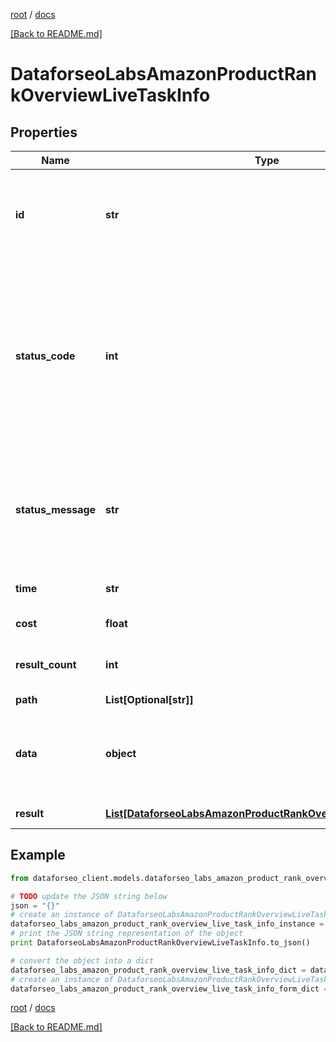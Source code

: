 [root](./../ "root") / [docs](./ "docs")

[[Back to README.md]](./../README.md "[Back to README.md]")

# DataforseoLabsAmazonProductRankOverviewLiveTaskInfo

## Properties

Name | Type | Description | Notes
------------ | ------------- | ------------- | -------------
**id** | **str** | task identifier unique task identifier in our system in the UUID format | [optional]
**status_code** | **int** | status code of the task generated by DataForSEO, can be within the following range: 10000-60000 you can find the full list of the response codes here | [optional]
**status_message** | **str** | informational message of the task you can find the full list of general informational messages here | [optional]
**time** | **str** | execution time, seconds | [optional]
**cost** | **float** | total tasks cost, USD | [optional]
**result_count** | **int** | number of elements in the result array | [optional]
**path** | **List[Optional[str]]** | URL path | [optional]
**data** | **object** | contains the same parameters that you specified in the POST request | [optional]
**result** | [**List[DataforseoLabsAmazonProductRankOverviewLiveResultInfo]**](DataforseoLabsAmazonProductRankOverviewLiveResultInfo.md) | array of results | [optional]

## Example

```python
from dataforseo_client.models.dataforseo_labs_amazon_product_rank_overview_live_task_info import DataforseoLabsAmazonProductRankOverviewLiveTaskInfo

# TODO update the JSON string below
json = "{}"
# create an instance of DataforseoLabsAmazonProductRankOverviewLiveTaskInfo from a JSON string
dataforseo_labs_amazon_product_rank_overview_live_task_info_instance = DataforseoLabsAmazonProductRankOverviewLiveTaskInfo.from_json(json)
# print the JSON string representation of the object
print DataforseoLabsAmazonProductRankOverviewLiveTaskInfo.to_json()

# convert the object into a dict
dataforseo_labs_amazon_product_rank_overview_live_task_info_dict = dataforseo_labs_amazon_product_rank_overview_live_task_info_instance.to_dict()
# create an instance of DataforseoLabsAmazonProductRankOverviewLiveTaskInfo from a dict
dataforseo_labs_amazon_product_rank_overview_live_task_info_form_dict = dataforseo_labs_amazon_product_rank_overview_live_task_info.from_dict(dataforseo_labs_amazon_product_rank_overview_live_task_info_dict)
```

  

[root](./../ "root") / [docs](./ "docs")

[[Back to README.md]](./../README.md "[Back to README.md]")